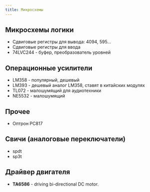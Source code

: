 ```yaml
---
title: Микросхемы
---
```



## Микросхемы логики
- Сдвиговые регистры для вывода: 4094, 595...
- Сдвиговые регистры для ввода 
- 74LVC244 - буфер, преобразователь уровней

## Операционные усилители
- LM358 - популярный, дешевый
- LM393 - дешевый аналог LM358, ставят в китайских модулях
- TL072 - малошумящий для аудиотехники
- NE5532 - малошумящий


## Прочее
- Оптрон PC817

## Свичи (аналоговые переключатели)
- spdt
- sp3t





## Драйвер двигателя
- **TA6586** - driving bi-directional DC motor.
